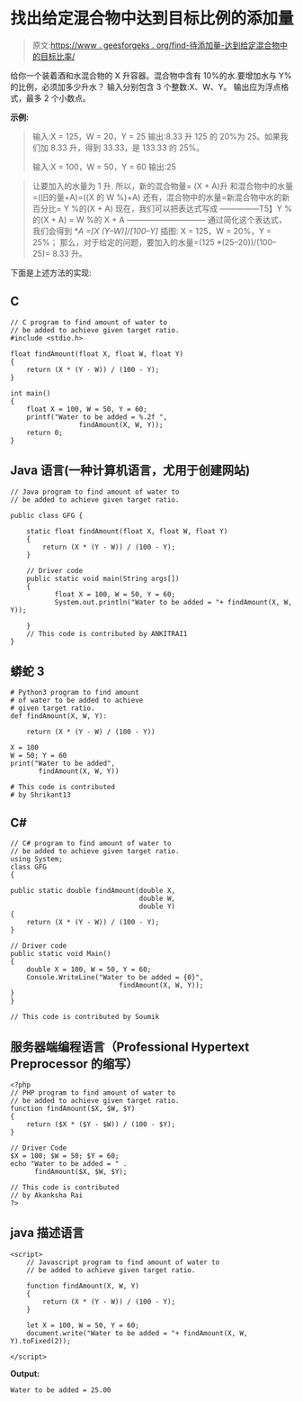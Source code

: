 # 找出给定混合物中达到目标比例的添加量

> 原文:[https://www . geesforgeks . org/find-待添加量-达到给定混合物中的目标比率/](https://www.geeksforgeeks.org/find-amount-to-be-added-to-achieve-target-ratio-in-a-given-mixture/)

给你一个装着酒和水混合物的 X 升容器。混合物中含有 10%的水.要增加水与 Y%的比例，必须加多少升水？
输入分别包含 3 个整数:X、W、Y。
输出应为浮点格式，最多 2 个小数点。

**示例:**

> 输入:X = 125，W = 20，Y = 25
> 输出:8.33 升
> 125 的 20%为 25。如果我们加 8.33 升，得到 33.33，是 133.33 的 25%。
> 
> 输入:X = 100，W = 50，Y = 60
> 输出:25

> 让要加入的水量为 1 升.
> 所以，新的混合物量= (X + A)升
> 和混合物中的水量=(旧的量+A)=((X 的 W %)+A)
> 还有，混合物中的水量=新混合物中水的新百分比= Y %的(X + A)
> 现在，我们可以把表达式写成
> —————T5】Y %的(X + A) = W %的 X + A
> ——————————
> 通过简化这个表达式，我们会得到
> **A =[X *(Y–W)]/[100–Y]**
> 插图:
> X = 125，W = 20%，Y = 25%；
> 那么，对于给定的问题，要加入的水量=(125 *(25–20))/(100–25)= 8.33 升。

下面是上述方法的实现:

## C

```
// C program to find amount of water to
// be added to achieve given target ratio.
#include <stdio.h>

float findAmount(float X, float W, float Y)
{
    return (X * (Y - W)) / (100 - Y);
}

int main()
{
    float X = 100, W = 50, Y = 60;
    printf("Water to be added = %.2f ",
                 findAmount(X, W, Y));
    return 0;
}   
```

## Java 语言(一种计算机语言，尤用于创建网站)

```
// Java program to find amount of water to
// be added to achieve given target ratio.

public class GFG {

    static float findAmount(float X, float W, float Y)
    {
        return (X * (Y - W)) / (100 - Y);
    }

    // Driver code
    public static void main(String args[])
    {
           float X = 100, W = 50, Y = 60;
           System.out.println("Water to be added = "+ findAmount(X, W, Y));

    }
    // This code is contributed by ANKITRAI1
}
```

## 蟒蛇 3

```
# Python3 program to find amount
# of water to be added to achieve
# given target ratio.
def findAmount(X, W, Y):

    return (X * (Y - W) / (100 - Y))

X = 100
W = 50; Y = 60
print("Water to be added",
       findAmount(X, W, Y))

# This code is contributed
# by Shrikant13
```

## C#

```
// C# program to find amount of water to
// be added to achieve given target ratio.
using System;
class GFG
{

public static double findAmount(double X,
                                double W,
                                double Y)
{
    return (X * (Y - W)) / (100 - Y);
}

// Driver code
public static void Main()
{
    double X = 100, W = 50, Y = 60;
    Console.WriteLine("Water to be added = {0}",
                           findAmount(X, W, Y));
}
}

// This code is contributed by Soumik
```

## 服务器端编程语言（Professional Hypertext Preprocessor 的缩写）

```
<?php
// PHP program to find amount of water to
// be added to achieve given target ratio.
function findAmount($X, $W, $Y)
{
    return ($X * ($Y - $W)) / (100 - $Y);
}

// Driver Code
$X = 100; $W = 50; $Y = 60;
echo "Water to be added = " .
      findAmount($X, $W, $Y);

// This code is contributed
// by Akanksha Rai
?>
```

## java 描述语言

```
<script>
    // Javascript program to find amount of water to
    // be added to achieve given target ratio.

    function findAmount(X, W, Y)
    {
        return (X * (Y - W)) / (100 - Y);
    }

    let X = 100, W = 50, Y = 60;
    document.write("Water to be added = "+ findAmount(X, W, Y).toFixed(2));

</script>
```

**Output:** 

```
Water to be added = 25.00
```